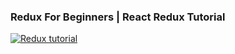 ### Redux For Beginners | React Redux Tutorial

[![Redux tutorial](https://img.youtube.com/vi/CVpUuw9XSjY&t/0.jpg)](https://www.youtube.com/watch?v=CVpUuw9XSjY&t)